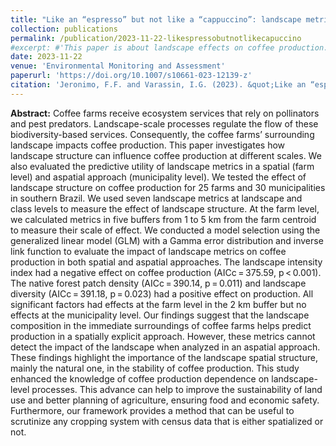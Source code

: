 ```yaml
---
title: "Like an “espresso” but not like a “cappuccino”: landscape metrics are useful for predicting coffee production at the farm level but not at the municipality level"
collection: publications
permalink: /publication/2023-11-22-likespressobutnotlikecapuccino
#excerpt: #'This paper is about landscape effects on coffee production.'
date: 2023-11-22
venue: 'Environmental Monitoring and Assessment'
paperurl: 'https://doi.org/10.1007/s10661-023-12139-z'
citation: 'Jeronimo, F.F. and Varassin, I.G. (2023). &quot;Like an “espresso” but not like a “cappuccino”: landscape metrics are useful for predicting coffee production at the farm level but not at the municipality level.&quot; <i>Environmental Monitoring and Assessment</i>. 195(1515).'
---
```


<b>Abstract:</b> Coffee farms receive ecosystem services that rely on pollinators and pest predators. Landscape-scale processes regulate the flow of these biodiversity-based services. Consequently, the coffee farms’ surrounding landscape impacts coffee production. This paper investigates how landscape structure can influence coffee production at different scales. We also evaluated the predictive utility of landscape metrics in a spatial (farm level) and aspatial approach (municipality level). We tested the effect of landscape structure on coffee production for 25 farms and 30 municipalities in southern Brazil. We used seven landscape metrics at landscape and class levels to measure the effect of landscape structure. At the farm level, we calculated metrics in five buffers from 1 to 5 km from the farm centroid to measure their scale of effect. We conducted a model selection using the generalized linear model (GLM) with a Gamma error distribution and inverse link function to evaluate the impact of landscape metrics on coffee production in both spatial and aspatial approaches. The landscape intensity index had a negative effect on coffee production (AICc = 375.59, p < 0.001). The native forest patch density (AICc = 390.14, p = 0.011) and landscape diversity (AICc = 391.18, p = 0.023) had a positive effect on production. All significant factors had effects at the farm level in the 2 km buffer but no effects at the municipality level. Our findings suggest that the landscape composition in the immediate surroundings of coffee farms helps predict production in a spatially explicit approach. However, these metrics cannot detect the impact of the landscape when analyzed in an aspatial approach. These findings highlight the importance of the landscape spatial structure, mainly the natural one, in the stability of coffee production. This study enhanced the knowledge of coffee production dependence on landscape-level processes. This advance can help to improve the sustainability of land use and better planning of agriculture, ensuring food and economic safety. Furthermore, our framework provides a method that can be useful to scrutinize any cropping system with census data that is either spatialized or not.